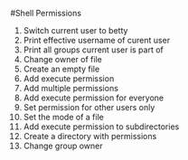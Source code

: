 #Shell Permissions
1. Switch current user to betty
2. Print effective username of curent user
3. Print all groups current user is part of
4. Change owner of file
5. Create an empty file
6. Add execute permission
7. Add multiple permissions
8. Add execute permission for everyone
9. Set permission for other users only
10. Set the mode of a file
11. Add execute permission to subdirectories
12. Create a directory with permissions
13. Change group owner

